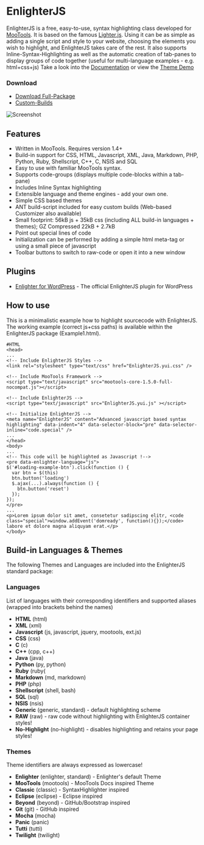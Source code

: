 EnlighterJS
===========

EnlighterJS is a free, easy-to-use, syntax highlighting class developed for [MooTools](http://mootools.net "MooTools.net"). It is based on the famous [Lighter.js](https://github.com/pradador/Lighter "Ligher.js").
Using it can be as simple as adding a single script and style to your website, choosing the elements you wish to highlight, and EnlighterJS takes care of the rest.
It also supports Inline-Syntax-Highlighting as well as the automatic creation of tab-panes to display groups of code together (useful for multi-language examples - e.g. html+css+js)
Take a look into the [Documentation](http://enlighterjs.andidittrich.de/Documentation.html) or view the [Theme Demo](http://enlighterjs.andidittrich.de/Themes.html)

### Download ###
* [Download Full-Package](https://github.com/AndiDittrich/EnlighterJS/archive/master.zip)
* [Custom-Builds](http://enlighterjs.andidittrich.de/Builder.html)

![Screenshot](http://enlighterjs.andidittrich.de/screenshot1.png)

Features
--------

* Written in MooTools. Requires version 1.4+
* Build-in support for CSS, HTML, Javascript, XML, Java, Markdown, PHP, Python, Ruby, Shellscript, C++, C, NSIS and SQL
* Easy to use with familiar MooTools syntax.
* Supports code-groups (displays multiple code-blocks within a tab-pane)
* Includes Inline Syntax highlighting
* Extensible language and theme engines - add your own one.
* Simple CSS based themes
* ANT build-script included for easy custom builds (Web-based Customizer also available)
* Small footprint: 56kB js + 35kB css (including ALL build-in languages + themes); GZ Compressed 22kB + 2.7kB
* Point out special lines of code
* Initialization can be performed by adding a simple html meta-tag or using a small piece of javascript
* Toolbar buttons to switch to raw-code or open it into a new window

Plugins
-------
* [Enlighter for WordPress](http://wordpress.org/plugins/enlighter/) - The official EnlighterJS plugin for WordPress

How to use
----------
This is a minimalistic example how to highlight sourcecode with EnlighterJS. The working example (correct js+css paths) is available within the EnlighterJS package (Example1.html).

    #HTML
    <head>
    ...
    <!-- Include EnlighterJS Styles -->
    <link rel="stylesheet" type="text/css" href="EnlighterJS.yui.css" />
    
    <!-- Include MooTools Framework -->
    <script type="text/javascript" src="mootools-core-1.5.0-full-nocompat.js"></script>
    
    <!-- Include EnlighterJS -->
    <script type="text/javascript" src="EnlighterJS.yui.js" ></script>
    
    <!-- Initialize EnlighterJS -->	
    <meta name="EnlighterJS" content="Advanced javascript based syntax highlighting" data-indent="4" data-selector-block="pre" data-selector-inline="code.special" />
    ...
    </head>
    <body>
    ...
    <!-- This code will be highlighted as Javascript !-->
    <pre data-enlighter-language="js">
    $('#loading-example-btn').click(function () {
      var btn = $(this)
      btn.button('loading')
      $.ajax(...).always(function () {
        btn.button('reset')
      });
    });
    </pre>
    ...
    <p>Lorem ipsum dolor sit amet, consetetur sadipscing elitr, <code class="special">window.addEvent('domready', function(){});</code> labore et dolore magna aliquyam erat.</p>
    </body>

Build-in Languages & Themes
---------------------------
The following Themes and Languages are included into the EnlighterJS standard package:

### Languages ###
List of languages with their corresponding identifiers and supported aliases (wrapped into brackets behind the names)

* **HTML** (html)
* **XML** (xml)
* **Javascript** (js, javascript, jquery, mootools, ext.js)
* **CSS** (css)
* **C** (c)
* **C++** (cpp, c++)
* **Java** (java)
* **Python** (py, python)
* **Ruby** (ruby(
* **Markdown** (md, markdown)
* **PHP** (php)
* **Shellscript** (shell, bash)
* **SQL** (sql)
* **NSIS** (nsis)
* **Generic** (generic, standard) - default highlighting scheme
* **RAW** (raw) - raw code without highlighting with EnlighterJS container styles!
* **No-Highlight** (no-highlight) - disables highlighting and retains your page styles!

### Themes ###
Theme identifiers are always expressed as lowercase!

* **Enlighter** (enlighter, standard) - Enlighter's default Theme
* **MooTools** (mootools) - MooTools Docs inspired Theme
* **Classic** (classic) - SyntaxHighlighter inspired
* **Eclipse** (eclipse) - Eclipse inspired
* **Beyond** (beyond) - GitHub/Bootstrap inspired
* **Git** (git) - GitHub inspired
* **Mocha** (mocha)
* **Panic** (panic)
* **Tutti** (tutti)
* **Twilight** (twilight)